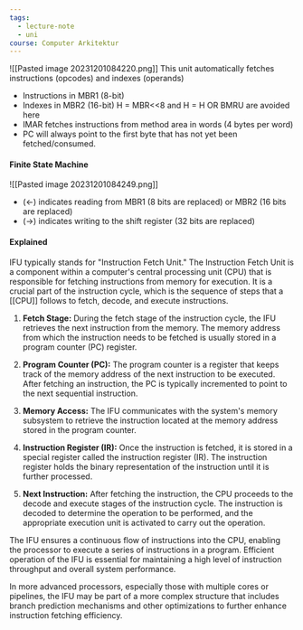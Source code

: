 ```yaml
---
tags:
  - lecture-note
  - uni
course: Computer Arkitektur
---
```

![[Pasted image 20231201084220.png]]
This unit automatically fetches instructions (opcodes) and indexes (operands)
* Instructions in MBR1 (8-bit)
* Indexes in MBR2 (16-bit) H = MBR<<8 and H = H OR BMRU are avoided here
* IMAR fetches instructions from method area in words (4 bytes per word)
* PC will always point to the first byte that has not yet been fetched/consumed.

#### Finite State Machine
![[Pasted image 20231201084249.png]]
* (←) indicates reading from MBR1 (8 bits are replaced) or MBR2 (16 bits are replaced)
* (→) indicates writing to the shift register (32 bits are replaced)

#### Explained
IFU typically stands for "Instruction Fetch Unit." The Instruction Fetch Unit is a component within a computer's central processing unit (CPU) that is responsible for fetching instructions from memory for execution. It is a crucial part of the instruction cycle, which is the sequence of steps that a [[CPU]] follows to fetch, decode, and execute instructions.


1. **Fetch Stage:** During the fetch stage of the instruction cycle, the IFU retrieves the next instruction from the memory. The memory address from which the instruction needs to be fetched is usually stored in a program counter (PC) register.
    
2. **Program Counter (PC):** The program counter is a register that keeps track of the memory address of the next instruction to be executed. After fetching an instruction, the PC is typically incremented to point to the next sequential instruction.
    
3. **Memory Access:** The IFU communicates with the system's memory subsystem to retrieve the instruction located at the memory address stored in the program counter.
    
4. **Instruction Register (IR):** Once the instruction is fetched, it is stored in a special register called the instruction register (IR). The instruction register holds the binary representation of the instruction until it is further processed.
    
5. **Next Instruction:** After fetching the instruction, the CPU proceeds to the decode and execute stages of the instruction cycle. The instruction is decoded to determine the operation to be performed, and the appropriate execution unit is activated to carry out the operation.
    

The IFU ensures a continuous flow of instructions into the CPU, enabling the processor to execute a series of instructions in a program. Efficient operation of the IFU is essential for maintaining a high level of instruction throughput and overall system performance.

In more advanced processors, especially those with multiple cores or pipelines, the IFU may be part of a more complex structure that includes branch prediction mechanisms and other optimizations to further enhance instruction fetching efficiency.